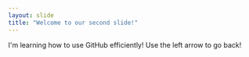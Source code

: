 ```yaml
---
layout: slide
title: "Welcome to our second slide!"
---
```

I'm learning how to use GitHub efficiently!
Use the left arrow to go back!
